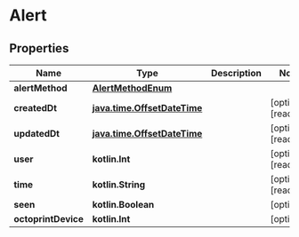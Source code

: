 
# Alert

## Properties
Name | Type | Description | Notes
------------ | ------------- | ------------- | -------------
**alertMethod** | [**AlertMethodEnum**](AlertMethodEnum.md) |  | 
**createdDt** | [**java.time.OffsetDateTime**](java.time.OffsetDateTime.md) |  |  [optional] [readonly]
**updatedDt** | [**java.time.OffsetDateTime**](java.time.OffsetDateTime.md) |  |  [optional] [readonly]
**user** | **kotlin.Int** |  |  [optional] [readonly]
**time** | **kotlin.String** |  |  [optional] [readonly]
**seen** | **kotlin.Boolean** |  |  [optional]
**octoprintDevice** | **kotlin.Int** |  |  [optional]



